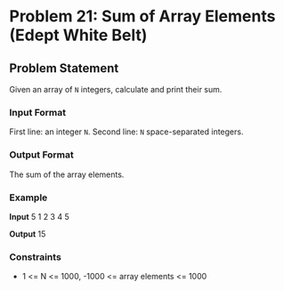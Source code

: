 # Problem 21: Sum of Array Elements (Edept White Belt)

## Problem Statement
Given an array of `N` integers, calculate and print their sum.

### Input Format
First line: an integer `N`. Second line: `N` space-separated integers.

### Output Format
The sum of the array elements.

### Example

**Input**
5
1 2 3 4 5

**Output**
15


### Constraints
- 1 <= N <= 1000, -1000 <= array elements <= 1000
